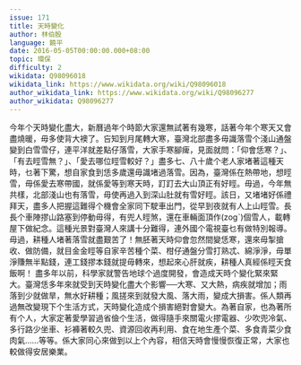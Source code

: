 ```yaml
---
issue: 171
title: 天時變化
author: 林伯殷
language: 饒平
date: 2016-05-05T00:00:00.000+08:00
topic: 環保
difficulty: 2
wikidata: Q98096018
wikidata_link: https://www.wikidata.org/wiki/Q98096018
author_wikidata_link: https://www.wikidata.org/wiki/Q98096277
author_wikidata: Q98096277
---
```

今年个天時變化盡大，新曆過年个時節大家還無試著有幾寒，話著今年个寒天又會盡燒暖，毋多使背大襖了。吂知到月尾轉大寒，臺灣北部盡多毋識落雪个淺山通盤變到白雪雪仔，連平洋就差點仔落雪，大家手寒腳痺，見面就問：「仰會恁寒？」、「有去䀴雪無？」、「愛去哪位䀴雪較好？」盡多七、八十歲个老人家堵著這種天時，乜著下驚，想自家食到恁多歲還毋識堵過落雪。因為，臺灣係在熱帶地，想䀴雪，毋係愛去寒帶國，就係愛等到寒天時，䟓䟓去大山頂正有好䀴。毋過，今年無共樣，北部淺山也有落雪，毋使再過入到深山肚就有雪好䀴。該日，又堵堵好係禮拜天，盡多人把握這難得个機會全家同下駛車出門，從早到夜就有人上山䀴雪。長長个車陣摎山路塞到停動毋得，有兜人䀴煞，還在車輛面頂作(zogˋ)個雪人，載轉屋下做紀念。這種光景對臺灣人來講十分難得，連外國个電視臺乜有做特別報導。
毋過，耕種人堵著落雪就盡艱苦了！無胚著天時仰會忽然間變恁寒，還來毋掣搶收、做防備，就目金金䀴等自家辛苦種个菜、柑仔通盤分雪打熟忒、綿淨淨，毋單淨賺無半點錢，連工錢摎本錢就提毋轉來，想起來心肝就疾，耕種人真經係䀴天食飯啊！
盡多年以前，科學家就警告地球个過度開發，會造成天時个變化緊來緊大。臺灣恁多年來就受到天時變化盡大个影響──大寒、又大熱，病疾就增加；雨落到少就做旱，無水好耕種；風搓來到就發大風、落大雨，變成大損害。係人類再過無改變現下个生活方式，天時變化造成个損害絕對會變大。為著自家，也為著所有个人，大家定著愛學習過省儉个生活，做得隨手來關電火摎電器、少吹兜冷氣、多行路少坐車、衫褲著較久兜、資源回收再利用、食在地生產个菜、多食青菜少食肉氣……等等。係大家同心來做到以上个內容，相信天時會慢慢恢復正常，大家也較做得安居樂業。